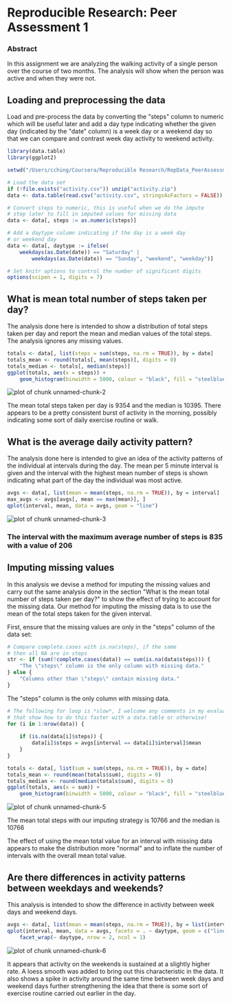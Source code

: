 # Reproducible Research: Peer Assessment 1
### Abstract

In this assignment we are analyzing the walking activity of a single person over the course of two months.  The analysis will show when the person was active and when they were not.

## Loading and preprocessing the data

Load and pre-process the data by converting the "steps" column to numeric which will be useful later and add a day type indicating whether the given day (indicated by the "date" column) is a week day or a weekend day so that we can compare and contrast week day activity to weekend activity.


```r
library(data.table)
library(ggplot2)

setwd("/Users/cching/Coursera/Reproducible Research/RepData_PeerAssessment1")

# Load the data set
if (!file.exists("activity.csv")) unzip("activity.zip")
data <- data.table(read.csv("activity.csv", stringsAsFactors = FALSE))

# Convert steps to numeric, this is useful when we do the impute
# step later to fill in imputed values for missing data
data <- data[, steps := as.numeric(steps)]

# Add a daytype column indicating if the day is a week day
# or weekend day
data <- data[, daytype := ifelse(
    weekdays(as.Date(date)) == "Saturday" |
        weekdays(as.Date(date)) == "Sunday", "weekend", "weekday")]

# Set knitr options to control the number of significant digits
options(scipen = 1, digits = 7)
```

## What is mean total number of steps taken per day?

The analysis done here is intended to show a distribution of total steps taken per day and report the mean and median values of the total steps.  The analysis ignores any missing values.


```r
totals <- data[, list(steps = sum(steps, na.rm = TRUE)), by = date]
totals_mean <- round(totals[, mean(steps)], digits = 0)
totals_median <- totals[, median(steps)]
ggplot(totals, aes(x = steps)) +
    geom_histogram(binwidth = 5000, colour = "black", fill = "steelblue")
```

![plot of chunk unnamed-chunk-2](figure/unnamed-chunk-2.png) 

The mean total steps taken per day is 9354 and the median is 10395.  There appears to be a pretty consistent burst of activity in the morning, possibly indicating some sort of daily exercise routine or walk.

## What is the average daily activity pattern?

The analysis done here is intended to give an idea of the activity patterns of the individual at intervals during the day.  The mean per 5 minute interval is given and the interval with the highest mean number of steps is shown indicating what part of the day the individual was most active.


```r
avgs <- data[, list(mean = mean(steps, na.rm = TRUE)), by = interval]
max_avgs <- avgs[avgs[, mean == max(mean)], ]
qplot(interval, mean, data = avgs, geom = "line")
```

![plot of chunk unnamed-chunk-3](figure/unnamed-chunk-3.png) 

### The interval with the maximum average number of steps is 835 with a value of 206

## Imputing missing values

In this analysis we devise a method for imputing the missing values and carry out the same analysis done in the section "What is the mean total number of steps taken per day?" to show the effect of trying to account for the missing data.  Our method for imputing the missing data is to use the mean of the total steps taken for the given interval.

First, ensure that the missing values are only in the "steps" column of the data set:


```r
# Compare complete.cases with is.na(steps), if the same
# then all NA are in steps
str <- if (sum(!complete.cases(data)) == sum(is.na(data$steps))) {
    "The \"steps\" column is the only column with missing data."
} else {
    "Columns other than \"steps\" contain missing data."
}
```

The "steps" column is the only column with missing data.


```r
# The following for loop is *slow*, I welcome any comments in my evaluation
# that show how to do this faster with a data.table or otherwise!
for (i in 1:nrow(data)) {
    
    if (is.na(data[i]$steps)) {
        data[i]$steps = avgs[interval == data[i]$interval]$mean
    }
}

totals <- data[, list(sum = sum(steps, na.rm = TRUE)), by = date]
totals_mean <- round(mean(totals$sum), digits = 0)
totals_median <- round(median(totals$sum), digits = 0)
ggplot(totals, aes(x = sum)) +
    geom_histogram(binwidth = 5000, colour = "black", fill = "steelblue")
```

![plot of chunk unnamed-chunk-5](figure/unnamed-chunk-5.png) 


The mean total steps with our imputing strategy is 10766 and the median is 10766

The effect of using the mean total value for an interval with missing data appears to make the distribution more "normal" and to inflate the number of intervals with the overall mean total value.

## Are there differences in activity patterns between weekdays and weekends?

This analysis is intended to show the difference in activity between week days and weekend days.


```r
avgs <- data[, list(mean = mean(steps, na.rm = TRUE)), by = list(interval, daytype)]
qplot(interval, mean, data = avgs, facets = . ~ daytype, geom = c("line", "smooth"), method = "loess") +
    facet_wrap(~ daytype, nrow = 2, ncol = 1)
```

![plot of chunk unnamed-chunk-6](figure/unnamed-chunk-6.png) 

It appears that activity on the weekends is sustained at a slightly higher rate.  A loess smooth was added to bring out this characteristic in the data.  It also shows a spike in activity around the same time between week days and weekend days further strengthening the idea that there is some sort of exercise routine carried out earlier in the day.
